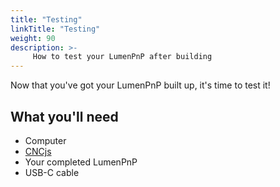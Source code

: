 ```yaml
---
title: "Testing"
linkTitle: "Testing"
weight: 90
description: >-
     How to test your LumenPnP after building
---
```


Now that you've got your LumenPnP built up, it's time to test it!

## What you'll need

- Computer
- [CNCjs](https://github.com/cncjs/cncjs/releases)
- Your completed LumenPnP
- USB-C cable
